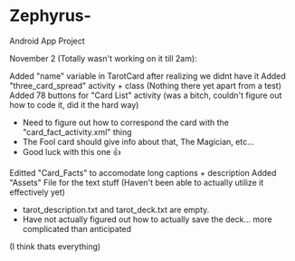 # Zephyrus-
Android App Project

November 2 (Totally wasn't working on it till 2am):

Added "name" variable in TarotCard after realizing we didnt have it
Added "three_card_spread" activity + class (Nothing there yet apart from a test)
Added 78 buttons for "Card List" activity (was a bitch, couldn't figure out how to code it, did it the hard way)
 - Need to figure out how to correspond the card with the "card_fact_activity.xml" thing
 - The Fool card should give info about that, The Magician, etc...
 - Good luck with this one 👍

Editted "Card_Facts" to accomodate long captions + description
Added "Assets" File for the text stuff (Haven't been able to actually utilize it effectively yet)
 - tarot_description.txt and tarot_deck.txt are empty.
 - Have not actually figured out how to actually save the deck... more complicated than anticipated

(I think thats everything)
